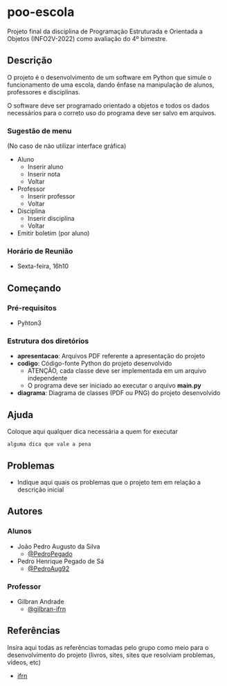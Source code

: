 # poo-escola
Projeto final da disciplina de Programação Estruturada e Orientada a Objetos (INFO2V-2022) como avaliação do 4º bimestre.

## Descrição
O projeto é o desenvolvimento de um software em Python que simule o funcionamento de uma escola, dando ênfase na manipulação de alunos, professores e disciplinas.

O software deve ser programado orientado a objetos e todos os dados necessários para o correto uso do programa deve ser salvo em arquivos.

### Sugestão de menu
(No caso de não utilizar interface gráfica)

* Aluno
    * Inserir aluno
    * Inserir nota
    * Voltar
* Professor
    * Inserir professor
    * Voltar
* Disciplina
    * Inserir disciplina
    * Voltar
* Emitir boletim (por aluno)

### Horário de Reunião
* Sexta-feira, 16h10

## Começando

### Pré-requisitos

* Pyhton3

### Estrutura dos diretórios

* <b>apresentacao</b>: Arquivos PDF referente a apresentação do projeto
* <b>codigo</b>: Código-fonte Python do projeto desenvolvido
    * ATENÇÃO, cada classe deve ser implementada em um arquivo independente
    * O programa deve ser iniciado ao executar o arquivo <b>main.py</b>
* <b>diagrama</b>: Diagrama de classes (PDF ou PNG) do projeto desenvolvido

## Ajuda

Coloque aqui qualquer dica necessária a quem for executar
```
alguma dica que vale a pena
```

## Problemas

* Indique aqui quais os problemas que o projeto tem em relação a descrição inicial

## Autores

### Alunos
* João Pedro Augusto da Silva  
    * [@PedroPegado](https://github.com/PedroPegado)
* Pedro Henrique Pegado de Sá
    * [@PedroAug92](https://github.com/PedroAug92)

### Professor
* Gilbran Andrade
    * [@gilbran-ifrn](https://github.com/gilbran-ifrn)

## Referências

Insira aqui todas as referências tomadas pelo grupo como meio para o desenvolvimento do projeto (livros, sites, sites que resolviam problemas, vídeos, etc)
* [ifrn](http://ifrn.edu.br)
